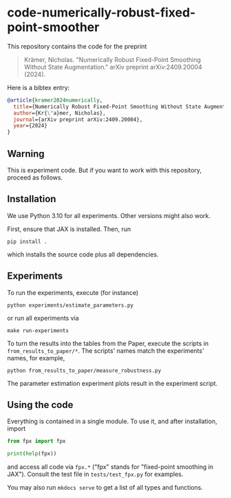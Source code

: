# code-numerically-robust-fixed-point-smoother



This repository contains the code for the preprint

> Krämer, Nicholas. 
> "Numerically Robust Fixed-Point Smoothing Without State Augmentation." 
> arXiv preprint arXiv:2409.20004 (2024).

Here is a bibtex entry:

```bibtex
@article{kramer2024numerically,
  title={Numerically Robust Fixed-Point Smoothing Without State Augmentation},
  author={Kr{\"a}mer, Nicholas},
  journal={arXiv preprint arXiv:2409.20004},
  year={2024}
}
```


## Warning 
This is experiment code.
But if you want to work with this repository, proceed as follows.


## Installation

We use Python 3.10 for all experiments.
Other versions might also work.

First, ensure that JAX is installed.
Then, run
```commandline
pip install .
```
which installs the source code plus all dependencies.

## Experiments

To run the experiments, execute (for instance)
```commandline
python experiments/estimate_parameters.py
```
or run all experiments via
```commandline
make run-experiments
```
To turn the results into the tables from the Paper, execute the scripts in `from_results_to_paper/*`.
The scripts' names match the experiments' names, for example,
```commandline
python from_results_to_paper/measure_robustness.py
```
The parameter estimation experiment plots result in the experiment script.

## Using the code

Everything is contained in a single module.
To use it, and after installation, import
```python
from fpx import fpx

print(help(fpx))
```
and access all code via `fpx.*` ("fpx" stands for "fixed-point smoothing in JAX").
Consult the test file in `tests/test_fpx.py` for examples.

You may also run `mkdocs serve` to get a list of all types and functions.
